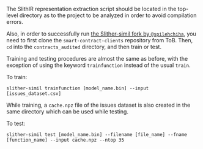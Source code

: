 The SlithIR representation extraction script should be located in the top-level directory as to the project to be analyzed in order to avoid compilation errors.

Also, in order to successfully run [the Slither-simil fork by `@spilehchiha`](https://github.com/spilehchiha/slither), you need to first clone the `smart-contract-clients` repository from ToB.
Then, `cd` into the `contracts_audited` directory, and then train or test.

Training and testing procedures are almost the same as before, with the exception of using the keyword `trainfunction` instead of the usual `train`.

To train:
```
slither-simil trainfunction [model_name.bin] --input [issues_dataset.csv]
```

While training, a `cache.npz` file of the issues dataset is also created in the same directory which can be used while testing.

To test:
```
slither-simil test [model_name.bin] --filename [file_name] --fname [function_name] --input cache.npz --ntop 35
```


